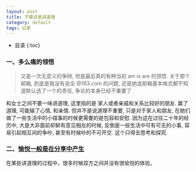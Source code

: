 ```yaml
---
layout: post
title: 不要总是讲道理
category: default
tags: 记录
---
```

* 目录
{:toc}

### 一、多么痛的领悟
> 又是一次无意义的争辩, 但是最后真的有种当初 am is are 的领悟. 关于那个邮箱, 到底是我没有说全 @163.com 的问题,
> 还是她连邮箱基本格式都不知道默认选了一个的责任, 争论的本身已经不重要了  

和女士之间不要一味讲道理, 这里指的是 家人或者亲戚和关系比较好的朋友. 赢了道理, 可能输了心情, 和亲情. 
但并不是说道理不重要, 只是对于家人和朋友, 在她们做了一些生活中的小错事的时候更需要的是包容和安慰. 因为这在过往二十年的经历中, 大是大非面前却鲜有意见相左的时候,
反倒是一些生活中可有可无的小事, 容易引起相互间的争吵, 甚至有时候吵的不可开交. 这个只得去思考和探究.  


### 二、[愉悦一般是在分享中产生](https://www.xinli001.com/info/100391593)
  在某些讲道理的过程中，很多时候双方之间并没有很愉悦的体验。

